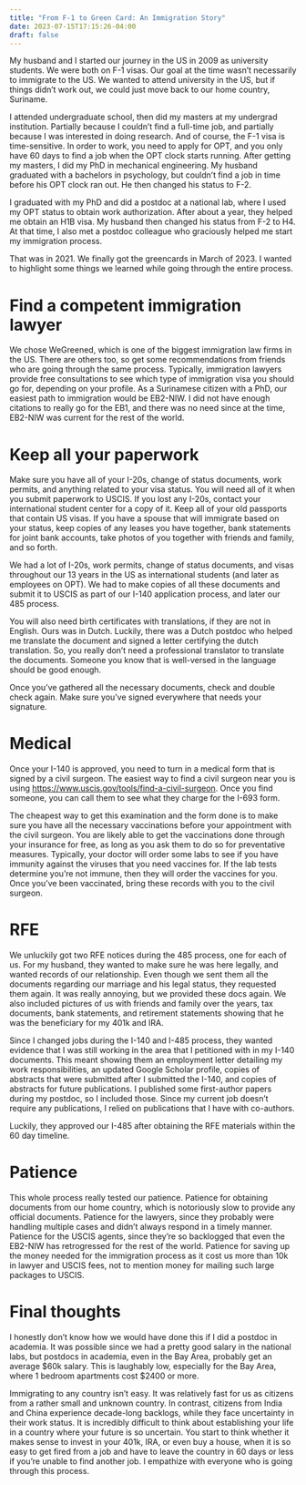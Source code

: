 ```yaml
---
title: "From F-1 to Green Card: An Immigration Story"
date: 2023-07-15T17:15:26-04:00
draft: false
---
```


My husband and I started our journey in the US in 2009 as university students. We were both on F-1 visas. Our goal at the time wasn’t necessarily to immigrate to the US. We wanted to attend university in the US, but if things didn’t work out, we could just move back to our home country, Suriname.

I attended undergraduate school, then did my masters at my undergrad institution. Partially because I couldn’t find a full-time job, and partially because I was interested in doing research. And of course, the F-1 visa is time-sensitive. In order to work, you need to apply for OPT, and you only have 60 days to find a job when the OPT clock starts running. After getting my masters, I did my PhD in mechanical engineering. My husband graduated with a bachelors in psychology, but couldn’t find a job in time before his OPT clock ran out. He then changed his status to F-2. 

I graduated with my PhD and did a postdoc at a national lab, where I used my OPT status to obtain work authorization. After about a year, they helped me obtain an H1B visa. My husband then changed his status from F-2 to H4. At that time, I also met a postdoc colleague who graciously helped me start my immigration process. 

That was in 2021. We finally got the greencards in March of 2023. I wanted to highlight some things we learned while going through the entire process.

# Find a competent immigration lawyer
We chose WeGreened, which is one of the biggest immigration law firms in the US. There are others too, so get some recommendations from friends who are going through the same process. Typically, immigration lawyers provide free consultations to see which type of immigration visa you should go for, depending on your profile. As a Surinamese citizen with a PhD, our easiest path to immigration would be EB2-NIW. I did not have enough citations to really go for the EB1, and there was no need since at the time, EB2-NIW was current for the rest of the world. 

# Keep all your paperwork
Make sure you have all of your I-20s, change of status documents, work permits, and anything related to your visa status. You will need all of it when you submit paperwork to USCIS. If you lost any I-20s, contact your international student center for a copy of it. Keep all of your old passports that contain US visas. If you have a spouse that will immigrate based on your status, keep copies of any leases you have together, bank statements for joint bank accounts, take photos of you together with friends and family, and so forth. 

We had a lot of I-20s, work permits, change of status documents, and visas throughout our 13 years in the US as international students (and later as employees on OPT). We had to make copies of all these documents and submit it to USCIS as part of our I-140 application process, and later our 485 process. 

You will also need birth certificates with translations, if they are not in English. Ours was in Dutch. Luckily, there was a Dutch postdoc who helped me translate the document and signed a letter certifying the dutch translation. So, you really don’t need a professional translator to translate the documents. Someone you know that is well-versed in the language should be good enough. 

Once you’ve gathered all the necessary documents, check and double check again. Make sure you’ve signed everywhere that needs your signature. 

# Medical
Once your I-140 is approved, you need to turn in a medical form that is signed by a civil surgeon. The easiest way to find a civil surgeon near you is using https://www.uscis.gov/tools/find-a-civil-surgeon. Once you find someone, you can call them to see what they charge for the I-693 form. 

The cheapest way to get this examination and the form done is to make sure you have all the necessary vaccinations before your appointment with the civil surgeon. You are likely able to get the vaccinations done through your insurance for free, as long as you ask them to do so for preventative measures. Typically, your doctor will order some labs to see if you have immunity against the viruses that you need vaccines for. If the lab tests determine you’re not immune, then they will order the vaccines for you. Once you’ve been vaccinated, bring these records with you to the civil surgeon. 

# RFE
We unluckily got two RFE notices during the 485 process, one for each of us. For my husband, they wanted to make sure he was here legally, and wanted records of our relationship. Even though we sent them all the documents regarding our marriage and his legal status, they requested them again. It was really annoying, but we provided these docs again. We also included pictures of us with friends and family over the years, tax documents, bank statements, and retirement statements showing that he was the beneficiary for my 401k and IRA. 

Since I changed jobs during the I-140 and I-485 process, they wanted evidence that I was still working in the area that I petitioned with in my I-140 documents. This meant showing them an employment letter detailing my work responsibilities, an updated Google Scholar profile, copies of abstracts that were submitted after I submitted the I-140, and copies of abstracts for future publications. I published some first-author papers during my postdoc, so I included those. Since my current job doesn’t require any publications, I relied on publications that I have with co-authors. 

Luckily, they approved our I-485 after obtaining the RFE materials within the 60 day timeline. 

# Patience
This whole process really tested our patience. Patience for obtaining documents from our home country, which is notoriously slow to provide any official documents. Patience for the lawyers, since they probably were handling multiple cases and didn’t always respond in a timely manner. Patience for the USCIS agents, since they’re so backlogged that even the EB2-NIW has retrogressed for the rest of the world. Patience for saving up the money needed for the immigration process as it cost us more than 10k in lawyer and USCIS fees, not to mention money for mailing such large packages to USCIS. 

# Final thoughts
I honestly don’t know how we would have done this if I did a postdoc in academia. It was possible since we had a pretty good salary in the national labs, but postdocs in academia, even in the Bay Area, probably get an average $60k salary. This is laughably low, especially for the Bay Area, where 1 bedroom apartments cost $2400 or more. 

Immigrating to any country isn’t easy. It was relatively fast for us as citizens from a rather small and unknown country. In contrast, citizens from India and China experience decade-long backlogs, while they face uncertainty in their work status. It is incredibly difficult to think about establishing your life in a country where your future is so uncertain. You start to think whether it makes sense to invest in your 401k, IRA, or even buy a house, when it is so easy to get fired from a job and have to leave the country in 60 days or less if you’re unable to find another job. I empathize with everyone who is going through this process. 


